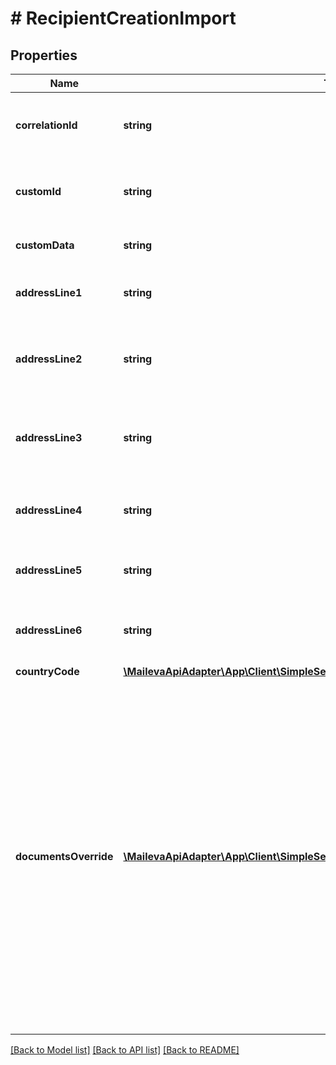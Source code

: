 # # RecipientCreationImport

## Properties

Name | Type | Description | Notes
------------ | ------------- | ------------- | -------------
**correlationId** | **string** | Identifiant du destinataire pour la référence | [optional]
**customId** | **string** | Identifiant du destinataire fourni par le client | [optional]
**customData** | **string** | Information libre fournie par le client | [optional]
**addressLine1** | **string** | Ligne d&#39;adresse n°1 (Société) | [optional]
**addressLine2** | **string** | Ligne d&#39;adresse n°2 (Civilité, Prénom, Nom) | [optional]
**addressLine3** | **string** | Ligne d&#39;adresse n°3 (Résidence, Bâtiement ...) | [optional]
**addressLine4** | **string** | Ligne d&#39;adresse n°4 (N° et libellé de la voie) | [optional]
**addressLine5** | **string** | Ligne d&#39;adresse n°5 (Lieu dit, BP...) | [optional]
**addressLine6** | **string** | Ligne d&#39;adresse n°6 (Code postal et ville) |
**countryCode** | [**\MailevaApiAdapter\App\Client\SimpleSendingClient\Model\CountryCode**](CountryCode.md) |  |
**documentsOverride** | [**\MailevaApiAdapter\App\Client\SimpleSendingClient\Model\DocumentsOverrideItem[]**](DocumentsOverrideItem.md) | Liste de bribes de documents. Si ce champ n&#39;est pas renseigné,  le destinataire recevra tous les documents associé à l&#39;envoi.  Si ce champ est renseigné, le destinataire recevra la liste de  bribes de documents indiquées (dans l&#39;ordre des éléments du tableau). | [optional]

[[Back to Model list]](../../README.md#models) [[Back to API list]](../../README.md#endpoints) [[Back to README]](../../README.md)
